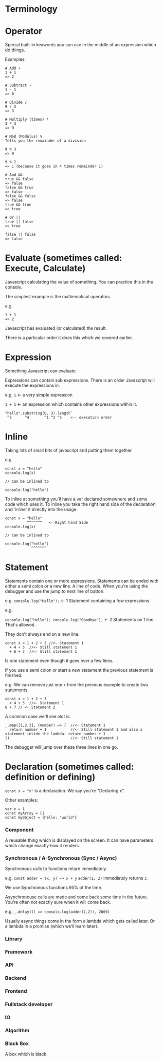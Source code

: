 # Terminology

# Operator

Special built-in keywords you can use in the middle of an expression which do things.

Examples:

```
# Add +
1 + 1
=> 2

# Subtract -
1 - 1
=> 0

# Divide /
9 / 3
=> 3

# Multiply (times) *
3 * 3
=> 9

# Mod (Modulus) %
Tells you the remainder of a division

9 % 3
=> 0

9 % 2
=> 1 (because it goes in 4 times remainder 1)

# And &&
true && false
=> false
false && true
=> false
false && false
=> false
true && true
=> true

# Or ||
true || false
=> true

false || false
=> false

```

# Evaluate (sometimes called: Execute, Calculate)

Javascript calculating the value of something. You can practice this in the console.

The simplest example is the mathematical operators.

e.g.

```
1 + 1
=> 2
```
Javascript has evaluated (or calculated) the result.

There is a particular order it does this which we covered earlier.

# Expression
Something Javascript can evaluate.

Expressions can contain sub expressions. There is an order Javascript will execute the expressions in.

e.g.
`1` <- a very simple expression

`1 + 1` <- an expression which contains other expressions within it.

```
"hello".substring(0, 3).length`
 ^3      ^4       ^1 ^2 ^5    <-- execution order
```
# Inline

Taking lots of small bits of javascript and putting them together.

e.g.

```
const x = "hello"
console.log(x)

// Can be inlined to

console.log("hello")
```

To inline at something you'll have a var declared somewhere and some code which uses it. To inline you take the right hand side of the declaration and 'inline' it directly into the usage.

```
const x = "hello"
          ^^^^^^^   <- Right hand Side
console.log(x)

// Can be inlined to

console.log("hello")
            ^^^^^^^
```


# Statement

Statements contain one or more expressions.
Statements can be ended with either a semi colon or a new line.
A line of code. When you're using the debugger and use the jump to next line of button.

e.g.
`console.log("Hello");` <- 1 Statement containing a few expressions

e.g.

`console.log("Hello"); console.log("Goodbye");` <- 2 Statements on 1 line. That's allowed.


They don't always end on a new line.

```
const x = 1 + 2 + 3 //<- Statement 1
  + 4 + 5  //<- Still statement 1
  + 6 + 7  //<- Still statement 1
```
Is one statement even though it goes over a few lines.

If you use a semi colon or start a new statement the previous statement is finished.

e.g. We can remove just one `+` from the previous example to create two statements.
```
const x = 1 + 2 + 3
  + 4 + 5  //<- Statement 1
6 + 7 // <- Statement 2
```

A common case we'll see alot is:

```
_.map([1,2,3], (number) => {  //<- Statement 1
  return number + 1           //<- Still statement 1 and also a statement inside the lambda: return number + 1
})                            //<- Still statement 1

```
The debugger will jump over these three lines in one go.


# Declaration (sometimes called: definition or defining)

`const x = "x"` is a declaration. We say you're "Declaring x".

Other examples:

```
var x = 1
const myArray = []
const myObject = {hello: "world"}
```

### Component

A reusable thing which is displayed on the screen. It can have parameters which change exactly how it renders.

### Synchronous / A-Synchronous (Sync / Async)

Synchronous calls to functions return immediately.

e.g. `const adder = (x, y) => x + y`
`adder(1, 2)` immediately returns `3`.

We use Synchronous functions 95% of the time.


Asynchronouse calls are made and come back some time in the future. You're often not exactly sure when it will come back.

e.g. `_.delay(() => console.log(adder(1,2)), 2000)`

Usually async things come in the form a lambda which gets called later. Or a lambda in a promise (which we'll learn later).


### Library

### Framework

### API

### Backend

### Frontend

### Fullstack developer

### IO

### Algorithm

### Black Box

A box which is black.
